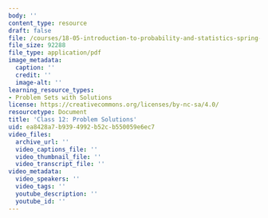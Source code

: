 ```yaml
---
body: ''
content_type: resource
draft: false
file: /courses/18-05-introduction-to-probability-and-statistics-spring-2022/mit18_05_s22_class12_pset_sol.pdf
file_size: 92288
file_type: application/pdf
image_metadata:
  caption: ''
  credit: ''
  image-alt: ''
learning_resource_types:
- Problem Sets with Solutions
license: https://creativecommons.org/licenses/by-nc-sa/4.0/
resourcetype: Document
title: 'Class 12: Problem Solutions'
uid: ea8428a7-b939-4992-b52c-b550059e6ec7
video_files:
  archive_url: ''
  video_captions_file: ''
  video_thumbnail_file: ''
  video_transcript_file: ''
video_metadata:
  video_speakers: ''
  video_tags: ''
  youtube_description: ''
  youtube_id: ''
---
```

